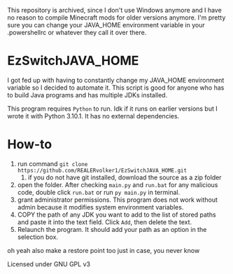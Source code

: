 This repository is archived, since I don't use Windows anymore and I have no reason to compile Minecraft mods for older versions anymore. I'm pretty sure you can change your JAVA_HOME environment variable in your .powershellrc or whatever they call it over there.

# EzSwitchJAVA_HOME

I got fed up with having to constantly change my JAVA_HOME environment variable so I decided to automate it. This script is good for anyone who has to build Java programs and has multiple JDKs installed.

This program requires `Python` to run. Idk if it runs on earlier versions but I wrote it with Python 3.10.1. It has no external dependencies.

# How-to

1. run command `git clone https://github.com/REALERvolker1/EzSwitchJAVA_HOME.git`
	1. if you do not have git installed, download the source as a zip folder
2. open the folder. After checking `main.py` and `run.bat` for any malicious code, double click `run.bat` or run `py main.py` in terminal.
3. grant administrator permissions. This program does not work without admin because it modifies system environment variables.
4. COPY the path of any JDK you want to add to the list of stored paths and paste it into the text field. Click `Add`, then delete the text.
5. Relaunch the program. It should add your path as an option in the selection box.

oh yeah also make a restore point too just in case, you never know

Licensed under GNU GPL v3
